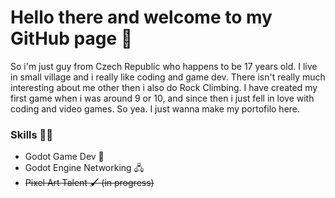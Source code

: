 # Hello there and welcome to my GitHub page 👋

So i'm just guy from Czech Republic who happens to be 17 years old. I live in small village and i really like coding and game dev. There isn't really much interesting about me other then i also do Rock Climbing. I have created my first game when i was around 9 or 10, and since then i just fell in love with coding and video games. So yea. I just wanna make my portofilo here.

### Skills 👨‍💻

 - Godot Game Dev 💾
 - Godot Engine Networking 🖧
 - ~~Pixel Art Talent 🖌️ (in progress)~~
